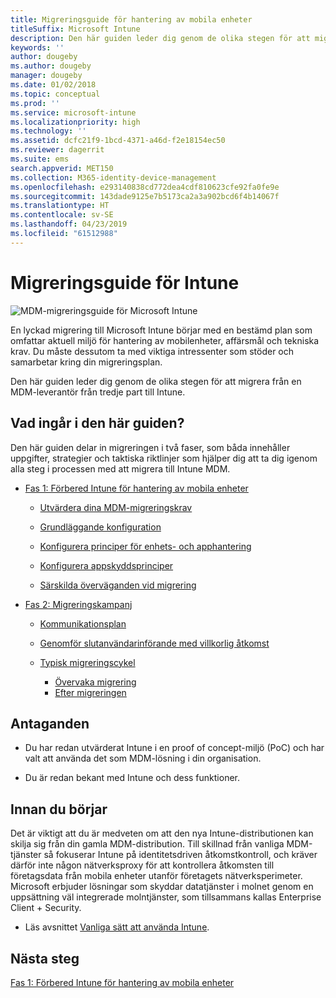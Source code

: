 ```yaml
---
title: Migreringsguide för hantering av mobila enheter
titleSuffix: Microsoft Intune
description: Den här guiden leder dig genom de olika stegen för att migrera från en MDM-leverantör från tredje part till Microsoft Intune.
keywords: ''
author: dougeby
ms.author: dougeby
manager: dougeby
ms.date: 01/02/2018
ms.topic: conceptual
ms.prod: ''
ms.service: microsoft-intune
ms.localizationpriority: high
ms.technology: ''
ms.assetid: dcfc21f9-1bcd-4371-a46d-f2e18154ec50
ms.reviewer: dagerrit
ms.suite: ems
search.appverid: MET150
ms.collection: M365-identity-device-management
ms.openlocfilehash: e293140838cd772dea4cdf810623cfe92fa0fe9e
ms.sourcegitcommit: 143dade9125e7b5173ca2a3a902bcd6f4b14067f
ms.translationtype: HT
ms.contentlocale: sv-SE
ms.lasthandoff: 04/23/2019
ms.locfileid: "61512988"
---
```

# <a name="intune-migration-guide"></a>Migreringsguide för Intune

![MDM-migreringsguide för Microsoft Intune](./media/MDM-migration-guide-art.PNG)

En lyckad migrering till Microsoft Intune börjar med en bestämd plan som omfattar aktuell miljö för hantering av mobilenheter, affärsmål och tekniska krav. Du måste dessutom ta med viktiga intressenter som stöder och samarbetar kring din migreringsplan.

Den här guiden leder dig genom de olika stegen för att migrera från en MDM-leverantör från tredje part till Intune.

## <a name="whats-included-in-this-guide"></a>Vad ingår i den här guiden?

Den här guiden delar in migreringen i två faser, som båda innehåller uppgifter, strategier och taktiska riktlinjer som hjälper dig att ta dig igenom alla steg i processen med att migrera till Intune MDM.

-   [Fas 1: Förbered Intune för hantering av mobila enheter](migration-guide-prepare.md)

    -   [Utvärdera dina MDM-migreringskrav](migration-guide-prepare.md#assess-mdm-requirements)

    -   [Grundläggande konfiguration](migration-guide-setup.md)

    -   [Konfigurera principer för enhets- och apphantering](migration-guide-configure-policies.md)

    -   [Konfigurera appskyddsprinciper](migration-guide-app-protection-policies.md)

    -   [Särskilda överväganden vid migrering](migration-guide-considerations.md)

-   [Fas 2: Migreringskampanj](migration-guide-campaign.md)

    -   [Kommunikationsplan](migration-guide-communication-plan.md)

    -   [Genomför slutanvändarinförande med villkorlig åtkomst](migration-guide-drive-adoption.md)

    -   [Typisk migreringscykel](migration-guide-cycle.md)
        -   [Övervaka migrering](migration-guide-cycle.md#monitoring-migration)
        -   [Efter migreringen](migration-guide-cycle.md#post-migration)

## <a name="assumptions"></a>Antaganden

-   Du har redan utvärderat Intune i en proof of concept-miljö (PoC) och har valt att använda det som MDM-lösning i din organisation.

-   Du är redan bekant med Intune och dess funktioner.

## <a name="before-you-begin"></a>Innan du börjar

Det är viktigt att du är medveten om att den nya Intune-distributionen kan skilja sig från din gamla MDM-distribution. Till skillnad från vanliga MDM-tjänster så fokuserar Intune på identitetsdriven åtkomstkontroll, och kräver därför inte någon nätverksproxy för att kontrollera åtkomsten till företagsdata från mobila enheter utanför företagets nätverksperimeter. Microsoft erbjuder lösningar som skyddar datatjänster i molnet genom en uppsättning väl integrerade molntjänster, som tillsammans kallas Enterprise Client + Security.

-   Läs avsnittet [Vanliga sätt att använda Intune](common-scenarios.md).

## <a name="next-steps"></a>Nästa steg

[Fas 1: Förbered Intune för hantering av mobila enheter](migration-guide-prepare.md)
